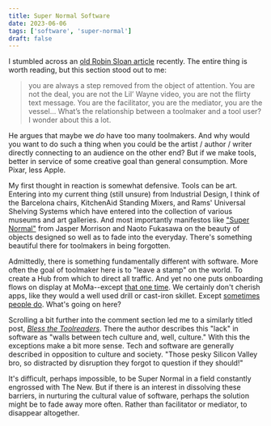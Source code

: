 ```yaml
---
title: Super Normal Software
date: 2023-06-06
tags: ['software', 'super-normal']
draft: false
---
```


I stumbled across an [old Robin Sloan article](https://snarkmarket.com/2011/7320/) recently. The entire thing is worth reading, but this section stood out to me:
> you are always a step removed from the object of attention. You are not the deal, you are not the Lil’ Wayne video, you are not the flirty text message. You are the facilitator, you are the mediator, you are the vessel... What’s the relationship between a toolmaker and a tool user? I wonder about this a lot.

He argues that maybe we *do* have too many toolmakers. And why would you want to do such a thing when you could be the artist / author / writer directly connecting to an audience on the other end? But if we make tools, better in service of some creative goal than general consumption. More Pixar, less Apple. 

My first thought in reaction is somewhat defensive. Tools can be art. Entering into my current thing (still unsure) from Industrial Design, I think of the Barcelona chairs, KitchenAid Standing Mixers, and Rams' Universal Shelving Systems which have entered into the collection of various museums and art galleries. And most importantly manifestos like ["Super Normal"](https://jaspermorrison.com/exhibitions/2000-2009/super-normal) from Jasper Morrison and Naoto Fukasawa on the beauty of objects designed so well as to fade into the everyday. There's something beautiful there for toolmakers in being forgotten. 

Admittedly, there is something fundamentally different with software. More often the goal of toolmaker here is to "leave a stamp" on the world. To create a Hub from which to direct all traffic. And yet no one puts onboarding flows on display at MoMa--except [that one time](https://www.youtube.com/watch?v=qmOllcmZHa0). We certainly don't cherish apps, like they would a well used drill or cast-iron skillet. Except [sometimes people do](https://unkempt.substack.com/p/the-best-app-of-all-time-figure). What's going on here? 

Scrolling a bit further into the comment section led me to a similarly titled post, *[Bless the Toolreaders](https://viz.garden/2011/09/04/bless-the-toolreaders/)*. There the author describes this "lack" in software as "walls between tech culture and, well, culture." With this the exceptions make a bit more sense. Tech and software are generally described in opposition to culture and society. "Those pesky Silicon Valley bro, so distracted by disruption they forgot to question if they should!" 

It's difficult, perhaps impossible, to be Super Normal in a field constantly engrossed with The New. But if there is an interest in dissolving these barriers, in nurturing the cultural value of software, perhaps the solution might be to fade away more often. Rather than facilitator or mediator, to disappear altogether. 